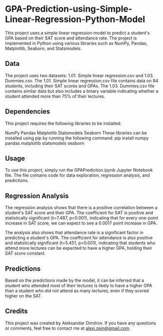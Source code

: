 # GPA-Prediction-using-Simple-Linear-Regression-Python-Model
This project uses a simple linear regression model to predict a student's GPA based on their SAT score and attendance rate. 
The project is implemented in Python using various libraries such as NumPy, Pandas, Matplotlib, Seaborn, and Statsmodels.

## Data
The project uses two datasets: 1.01. Simple linear regression.csv and 1.03. Dummies.csv. The 1.01. Simple linear regression.csv file contains data on 84 students, including their SAT scores and GPAs. The 1.03. Dummies.csv file contains similar data but also includes a binary variable indicating whether a student attended more than 75% of their lectures.

## Dependencies
This project requires the following libraries to be installed:

NumPy
Pandas
Matplotlib
Statsmodels
Seaborn
These libraries can be installed using pip by running the following command:
pip install numpy pandas matplotlib statsmodels seaborn

## Usage
To use this project, simply run the GPAPrediction.ipynb Jupyter Notebook file. The file contains code for data exploration, regression analysis, and predictions.

## Regression Analysis
The regression analysis shows that there is a positive correlation between a student's SAT score and their GPA. The coefficient for SAT is positive and statistically significant (t=7.487, p<0.001), indicating that for every one-point increase in SAT score, we can expect to see a 0.0017 point increase in GPA.

The analysis also shows that attendance rate is a significant factor in predicting a student's GPA. The coefficient for attendance is also positive and statistically significant (t=5.451, p<0.001), indicating that students who attend more lectures can be expected to have a higher GPA, holding their SAT score constant.

## Predictions
Based on the predictions made by the model, it can be inferred that a student who attended most of their lectures is likely to have a higher GPA than a student who did not attend as many lectures, even if they scored higher on the SAT.

## Credits
This project was created by Aleksandar Dimitrov. 
If you have any questions or comments, feel free to contact me at alexi.zein@gmail.com.
